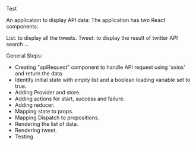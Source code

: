 Test

An application to display API data:
The application has two React components:

List: to display all the tweets.
Tweet: to display the result of twitter API search ...

General Steps:
- Creating "apiRequest" component to handle API request using 'axios' and return the data.
- Identify initial state with empty list and a boolean loading variable set to true.
- Adding Provider and store.
- Adding actions for start, success and failure.
- Adding reducer.
- Mapping state to props.
- Mapping Dispatch to propositions.
- Rendering the list of data.
- Rendering tweet.
- Testing
